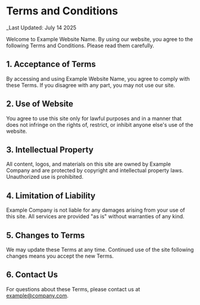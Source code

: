 # Terms and Conditions

_Last Updated: July 14 2025

Welcome to Example Website Name. By using our website, you agree to the following Terms and Conditions. Please read them carefully.

## 1. Acceptance of Terms

By accessing and using Example Website Name, you agree to comply with these Terms. If you disagree with any part, you may not use our site.

## 2. Use of Website

You agree to use this site only for lawful purposes and in a manner that does not infringe on the rights of, restrict, or inhibit anyone else's use of the website.

## 3. Intellectual Property

All content, logos, and materials on this site are owned by Example Company and are protected by copyright and intellectual property laws. Unauthorized use is prohibited.

## 4. Limitation of Liability

Example Company is not liable for any damages arising from your use of this site. All services are provided "as is" without warranties of any kind.

## 5. Changes to Terms

We may update these Terms at any time. Continued use of the site following changes means you accept the new Terms.

## 6. Contact Us

For questions about these Terms, please contact us at example@company.com.
